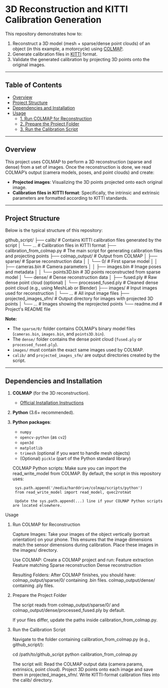 # 3D Reconstruction and KITTI Calibration Generation

This repository demonstrates how to:
1. Reconstruct a 3D model (mesh + sparse/dense point clouds) of an object (in this example, a motorcycle) using [COLMAP](https://colmap.github.io/).
2. Generate calibration files in [KITTI](http://www.cvlibs.net/datasets/kitti/) format.
3. Validate the generated calibration by projecting 3D points onto the original images.

---

## Table of Contents
- [Overview](#overview)
- [Project Structure](#project-structure)
- [Dependencies and Installation](#dependencies-and-installation)
- [Usage](#usage)
  - [1. Run COLMAP for Reconstruction](#1-run-colmap-for-reconstruction)
  - [2. Prepare the Project Folder](#2-prepare-the-project-folder)
  - [3. Run the Calibration Script](#3-run-the-calibration-script)
---

## Overview
This project uses COLMAP to perform a 3D reconstruction (sparse and dense) from a set of images. Once the reconstruction is done, we read COLMAP’s output (camera models, poses, and point clouds) and create:
- **Projected images**: Visualizing the 3D points projected onto each original image.
- **Calibration files in KITTI format**: Specifically, the intrinsic and extrinsic parameters are formatted according to KITTI standards.

---

## Project Structure
Below is the typical structure of this repository:

github_script/ ├── calib/ # Contains KITTI calibration files generated by the script │ └── ... # Calibration files in KITTI format ├── calibration_from_colmap.py # The main script for generating calibration files and projecting points ├── colmap_output/ # Output from COLMAP │ ├── sparse/ # Sparse reconstruction data │ │ └── 0/ # First sparse model │ │ ├── cameras.bin # Camera parameters │ │ ├── images.bin # Image poses and metadata │ │ └── points3D.bin # 3D points reconstructed from sparse model │ └── dense/ # Dense reconstruction data │ ├── fused.ply # Raw dense point cloud (optional) │ └── processed_fused.ply # Cleaned dense point cloud (e.g., using MeshLab or Blender) ├── images/ # Input images used for reconstruction │ └── ... # All input image files ├── projected_images_sfm/ # Output directory for images with projected 3D points │ └── ... # Images showing the reprojected points └── readme.md # Project's README file

**Note:**  
- The `sparse/0/` folder contains COLMAP’s binary model files (`cameras.bin`, `images.bin`, and `points3D.bin`).  
- The `dense/` folder contains the dense point cloud (`fused.ply` or `processed_fused.ply`).  
- `images/` must contain the exact same images used by COLMAP.  
- `calib/` and `projected_images_sfm/` are output directories created by the script.

---

## Dependencies and Installation

1. **COLMAP** (for the 3D reconstruction).  
   - [Official Installation Instructions](https://colmap.github.io/install.html)

2. **Python** (3.6+ recommended).
3. **Python packages**:
   - `numpy`
   - `opencv-python` (as `cv2`)
   - `open3d`
   - `matplotlib`
   - `trimesh` (optional if you want to handle mesh objects)
   - (Optional) `pickle` (part of the Python standard library)

    COLMAP Python scripts:
        Make sure you can import the read_write_model from COLMAP.
        By default, the script in this repository uses:

        sys.path.append('/media/harddrive/colmap/scripts/python')
        from read_write_model import read_model, qvec2rotmat

        Update the sys.path.append(...) line if your COLMAP Python scripts are located elsewhere.

Usage
1. Run COLMAP for Reconstruction

    Capture Images:
        Take your images of the object vertically (portrait orientation) on your phone.
        This ensures that the image dimensions match the sensor dimensions during calibration.
        Place these images in the images/ directory.

    Use COLMAP:
        Create a COLMAP project and run:
            Feature extraction
            Feature matching
            Sparse reconstruction
            Dense reconstruction

    Resulting Folders:
        After COLMAP finishes, you should have:
            colmap_output/sparse/0/ containing .bin files.
            colmap_output/dense/ containing .ply files.

2. Prepare the Project Folder

    The script reads from colmap_output/sparse/0/ and colmap_output/dense/processed_fused.ply by default.

    If your files differ, update the paths inside calibration_from_colmap.py.

4. Run the Calibration Script

    Navigate to the folder containing calibration_from_colmap.py (e.g., github_script/):

    cd /path/to/github_script
    python calibration_from_colmap.py

    The script will:
        Read the COLMAP output data (camera params, extrinsics, point cloud).
        Project 3D points onto each image and save them in projected_images_sfm/.
        Write KITTI-format calibration files into the calib/ directory.

